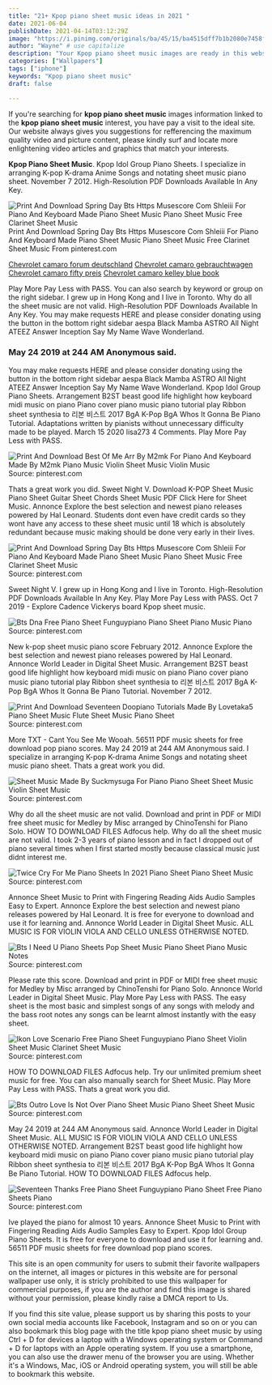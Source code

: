 ```yaml
---
title: "21+ Kpop piano sheet music ideas in 2021 "
date: 2021-06-04
publishDate: 2021-04-14T03:12:29Z
image: "https://i.pinimg.com/originals/ba/45/15/ba4515dff7b1b2080e7458f559a76537.png"
author: "Wayne" # use capitalize
description: "Your Kpop piano sheet music images are ready in this website. Kpop piano sheet music are a topic that is being searched for and liked by netizens today. You can Download the Kpop piano sheet music files here. Find and Download all royalty-free images."
categories: ["Wallpapers"]
tags: ["iphone"]
keywords: "Kpop piano sheet music"
draft: false

---
```


If you're searching for **kpop piano sheet music** images information linked to the **kpop piano sheet music** interest, you have pay a visit to the ideal  site.  Our website always  gives you  suggestions  for refferencing  the maximum  quality video and picture  content, please kindly surf and locate more enlightening video articles and graphics  that match your interests.

**Kpop Piano Sheet Music**. Kpop Idol Group Piano Sheets. I specialize in arranging K-pop K-drama Anime Songs and notating sheet music piano sheet. November 7 2012. High-Resolution PDF Downloads Available In Any Key.

![Print And Download Spring Day Bts Https Musescore Com Shleiii For Piano And Keyboard Made Piano Sheet Music Piano Sheet Music Free Clarinet Sheet Music](https://i.pinimg.com/originals/78/42/d8/7842d8907780b48a6d7cb6df5024a2fd.png "Print And Download Spring Day Bts Https Musescore Com Shleiii For Piano And Keyboard Made Piano Sheet Music Piano Sheet Music Free Clarinet Sheet Music")
Print And Download Spring Day Bts Https Musescore Com Shleiii For Piano And Keyboard Made Piano Sheet Music Piano Sheet Music Free Clarinet Sheet Music From pinterest.com

[Chevrolet camaro forum deutschland](/chevrolet-camaro-forum-deutschland/)
[Chevrolet camaro gebrauchtwagen](/chevrolet-camaro-gebrauchtwagen/)
[Chevrolet camaro fifty preis](/chevrolet-camaro-fifty-preis/)
[Chevrolet camaro kelley blue book](/chevrolet-camaro-kelley-blue-book/)

Play More Pay Less with PASS. You can also search by keyword or group on the right sidebar. I grew up in Hong Kong and I live in Toronto. Why do all the sheet music are not valid. High-Resolution PDF Downloads Available In Any Key. You may make requests HERE and please consider donating using the button in the bottom right sidebar aespa Black Mamba ASTRO All Night ATEEZ Answer Inception Say My Name Wave Wonderland.

### May 24 2019 at 244 AM Anonymous said.

You may make requests HERE and please consider donating using the button in the bottom right sidebar aespa Black Mamba ASTRO All Night ATEEZ Answer Inception Say My Name Wave Wonderland. Kpop Idol Group Piano Sheets. Arrangement B2ST beast good life highlight how keyboard midi music on piano Piano cover piano music piano tutorial play Ribbon sheet synthesia to 리본 비스트 2017 BgA K-Pop BgA Whos It Gonna Be Piano Tutorial. Adaptations written by pianists without unnecessary difficulty made to be played. March 15 2020 lisa273 4 Comments. Play More Pay Less with PASS.


![Print And Download Best Of Me Arr By M2mk For Piano And Keyboard Made By M2mk Piano Music Violin Sheet Music Violin Music](https://i.pinimg.com/originals/82/5a/2e/825a2e70094753cb4cc6d3df91477365.png "Print And Download Best Of Me Arr By M2mk For Piano And Keyboard Made By M2mk Piano Music Violin Sheet Music Violin Music")
Source: pinterest.com

Thats a great work you did. Sweet Night V. Download K-POP Sheet Music Piano Sheet Guitar Sheet Chords Sheet Music PDF Click Here for Sheet Music. Annonce Explore the best selection and newest piano releases powered by Hal Leonard. Students dont even have credit cards so they wont have any access to these sheet music until 18 which is absolutely redundant because music making should be done very early in their lives.

![Print And Download Spring Day Bts Https Musescore Com Shleiii For Piano And Keyboard Made Piano Sheet Music Piano Sheet Music Free Clarinet Sheet Music](https://i.pinimg.com/originals/78/42/d8/7842d8907780b48a6d7cb6df5024a2fd.png "Print And Download Spring Day Bts Https Musescore Com Shleiii For Piano And Keyboard Made Piano Sheet Music Piano Sheet Music Free Clarinet Sheet Music")
Source: pinterest.com

Sweet Night V. I grew up in Hong Kong and I live in Toronto. High-Resolution PDF Downloads Available In Any Key. Play More Pay Less with PASS. Oct 7 2019 - Explore Cadence Vickerys board Kpop sheet music.

![Bts Dna Free Piano Sheet Funguypiano Piano Sheet Piano Music Piano](https://i.pinimg.com/originals/b0/e0/70/b0e070c228e0eea3424febb7d33291c7.png "Bts Dna Free Piano Sheet Funguypiano Piano Sheet Piano Music Piano")
Source: pinterest.com

New k-pop sheet music piano score February 2012. Annonce Explore the best selection and newest piano releases powered by Hal Leonard. Annonce World Leader in Digital Sheet Music. Arrangement B2ST beast good life highlight how keyboard midi music on piano Piano cover piano music piano tutorial play Ribbon sheet synthesia to 리본 비스트 2017 BgA K-Pop BgA Whos It Gonna Be Piano Tutorial. November 7 2012.

![Print And Download Seventeen Doopiano Tutorials Made By Lovetaka5 Piano Sheet Music Flute Sheet Music Piano Sheet](https://i.pinimg.com/originals/df/e6/af/dfe6afd28f020506a677ae6233204d3d.png "Print And Download Seventeen Doopiano Tutorials Made By Lovetaka5 Piano Sheet Music Flute Sheet Music Piano Sheet")
Source: pinterest.com

More TXT - Cant You See Me Wooah. 56511 PDF music sheets for free download pop piano scores. May 24 2019 at 244 AM Anonymous said. I specialize in arranging K-pop K-drama Anime Songs and notating sheet music piano sheet. Thats a great work you did.

![Sheet Music Made By Suckmysuga For Piano Piano Sheet Sheet Music Violin Sheet Music](https://i.pinimg.com/originals/35/f9/90/35f9905ec9acbbf5abc495d1a8a5d1f7.png "Sheet Music Made By Suckmysuga For Piano Piano Sheet Sheet Music Violin Sheet Music")
Source: pinterest.com

Why do all the sheet music are not valid. Download and print in PDF or MIDI free sheet music for Medley by Misc arranged by ChinoTenshi for Piano Solo. HOW TO DOWNLOAD FILES Adfocus help. Why do all the sheet music are not valid. I took 2-3 years of piano lesson and in fact I dropped out of piano several times when I first started mostly because classical music just didnt interest me.

![Twice Cry For Me Piano Sheets In 2021 Piano Sheet Piano Sheet Music](https://i.pinimg.com/originals/c4/4d/6e/c44d6ee3b4736f1de934813af7142af5.png "Twice Cry For Me Piano Sheets In 2021 Piano Sheet Piano Sheet Music")
Source: pinterest.com

Annonce Sheet Music to Print with Fingering Reading Aids Audio Samples Easy to Expert. Annonce Explore the best selection and newest piano releases powered by Hal Leonard. It is free for everyone to download and use it for learning and. Annonce World Leader in Digital Sheet Music. ALL MUSIC IS FOR VIOLIN VIOLA AND CELLO UNLESS OTHERWISE NOTED.

![Bts I Need U Piano Sheets Pop Sheet Music Piano Sheet Piano Music Notes](https://i.pinimg.com/originals/a4/36/96/a43696044ced2e8f206da6f8c468f916.jpg "Bts I Need U Piano Sheets Pop Sheet Music Piano Sheet Piano Music Notes")
Source: pinterest.com

Please rate this score. Download and print in PDF or MIDI free sheet music for Medley by Misc arranged by ChinoTenshi for Piano Solo. Annonce World Leader in Digital Sheet Music. Play More Pay Less with PASS. The easy sheet is the most basic and simplest songs of any songs with melody and the bass root notes any songs can be learnt almost instantly with the easy sheet.

![Ikon Love Scenario Free Piano Sheet Funguypiano Piano Sheet Violin Sheet Music Clarinet Sheet Music](https://i.pinimg.com/originals/b6/20/bd/b620bd55babb952cda954b989c363ee9.png "Ikon Love Scenario Free Piano Sheet Funguypiano Piano Sheet Violin Sheet Music Clarinet Sheet Music")
Source: pinterest.com

HOW TO DOWNLOAD FILES Adfocus help. Try our unlimited premium sheet music for free. You can also manually search for Sheet Music. Play More Pay Less with PASS. Thats a great work you did.

![Bts Outro Love Is Not Over Piano Sheet Music Piano Sheet Sheet Music](https://i.pinimg.com/originals/10/7d/fc/107dfc6b4ab6196bc320753eb1fed0b6.png "Bts Outro Love Is Not Over Piano Sheet Music Piano Sheet Sheet Music")
Source: pinterest.com

May 24 2019 at 244 AM Anonymous said. Annonce World Leader in Digital Sheet Music. ALL MUSIC IS FOR VIOLIN VIOLA AND CELLO UNLESS OTHERWISE NOTED. Arrangement B2ST beast good life highlight how keyboard midi music on piano Piano cover piano music piano tutorial play Ribbon sheet synthesia to 리본 비스트 2017 BgA K-Pop BgA Whos It Gonna Be Piano Tutorial. HOW TO DOWNLOAD FILES Adfocus help.

![Seventeen Thanks Free Piano Sheet Funguypiano Piano Sheet Free Piano Sheets Piano](https://i.pinimg.com/originals/ba/45/15/ba4515dff7b1b2080e7458f559a76537.png "Seventeen Thanks Free Piano Sheet Funguypiano Piano Sheet Free Piano Sheets Piano")
Source: pinterest.com

Ive played the piano for almost 10 years. Annonce Sheet Music to Print with Fingering Reading Aids Audio Samples Easy to Expert. Kpop Idol Group Piano Sheets. It is free for everyone to download and use it for learning and. 56511 PDF music sheets for free download pop piano scores.

This site is an open community for users to submit their favorite wallpapers on the internet, all images or pictures in this website are for personal wallpaper use only, it is stricly prohibited to use this wallpaper for commercial purposes, if you are the author and find this image is shared without your permission, please kindly raise a DMCA report to Us.

If you find this site value, please support us by sharing this posts to your own social media accounts like Facebook, Instagram and so on or you can also bookmark this blog page with the title kpop piano sheet music by using Ctrl + D for devices a laptop with a Windows operating system or Command + D for laptops with an Apple operating system. If you use a smartphone, you can also use the drawer menu of the browser you are using. Whether it's a Windows, Mac, iOS or Android operating system, you will still be able to bookmark this website.
